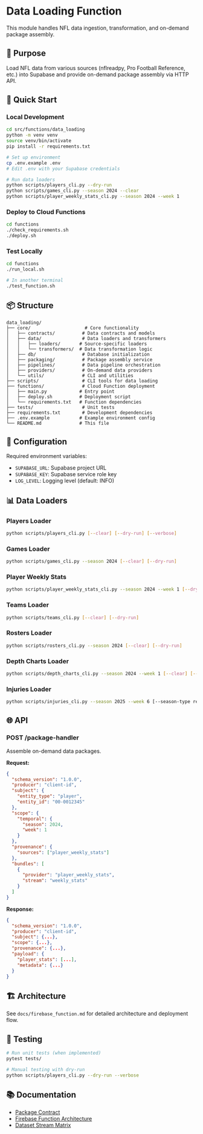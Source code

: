 # Data Loading Function

This module handles NFL data ingestion, transformation, and on-demand package assembly.

## 🎯 Purpose

Load NFL data from various sources (nflreadpy, Pro Football Reference, etc.) into Supabase and provide on-demand package assembly via HTTP API.

## 🚀 Quick Start

### Local Development

```bash
cd src/functions/data_loading
python -m venv venv
source venv/bin/activate
pip install -r requirements.txt

# Set up environment
cp .env.example .env
# Edit .env with your Supabase credentials

# Run data loaders
python scripts/players_cli.py --dry-run
python scripts/games_cli.py --season 2024 --clear
python scripts/player_weekly_stats_cli.py --season 2024 --week 1
```

### Deploy to Cloud Functions

```bash
cd functions
./check_requirements.sh
./deploy.sh
```

### Test Locally

```bash
cd functions
./run_local.sh

# In another terminal
./test_function.sh
```

## 📦 Structure

```
data_loading/
├── core/                    # Core functionality
│   ├── contracts/          # Data contracts and models
│   ├── data/               # Data loaders and transformers
│   │   ├── loaders/       # Source-specific loaders
│   │   └── transformers/  # Data transformation logic
│   ├── db/                 # Database initialization
│   ├── packaging/          # Package assembly service
│   ├── pipelines/          # Data pipeline orchestration
│   ├── providers/          # On-demand data providers
│   └── utils/              # CLI and utilities
├── scripts/                # CLI tools for data loading
├── functions/              # Cloud Function deployment
│   ├── main.py            # Entry point
│   ├── deploy.sh          # Deployment script
│   └── requirements.txt   # Function dependencies
├── tests/                  # Unit tests
├── requirements.txt        # Development dependencies
├── .env.example           # Example environment config
└── README.md              # This file
```

## 🔧 Configuration

Required environment variables:
- `SUPABASE_URL`: Supabase project URL
- `SUPABASE_KEY`: Supabase service role key
- `LOG_LEVEL`: Logging level (default: INFO)

## 📊 Data Loaders

### Players Loader
```bash
python scripts/players_cli.py [--clear] [--dry-run] [--verbose]
```

### Games Loader
```bash
python scripts/games_cli.py --season 2024 [--clear] [--dry-run]
```

### Player Weekly Stats
```bash
python scripts/player_weekly_stats_cli.py --season 2024 --week 1 [--dry-run]
```

### Teams Loader
```bash
python scripts/teams_cli.py [--clear] [--dry-run]
```

### Rosters Loader
```bash
python scripts/rosters_cli.py --season 2024 [--clear] [--dry-run]
```

### Depth Charts Loader
```bash
python scripts/depth_charts_cli.py --season 2024 --week 1 [--clear] [--dry-run]
```

### Injuries Loader
```bash
python scripts/injuries_cli.py --season 2025 --week 6 [--season-type reg] [--dry-run]
```

## 🌐 API

### POST /package-handler

Assemble on-demand data packages.

**Request:**
```json
{
  "schema_version": "1.0.0",
  "producer": "client-id",
  "subject": {
    "entity_type": "player",
    "entity_id": "00-0012345"
  },
  "scope": {
    "temporal": {
      "season": 2024,
      "week": 1
    }
  },
  "provenance": {
    "sources": ["player_weekly_stats"]
  },
  "bundles": [
    {
      "provider": "player_weekly_stats",
      "stream": "weekly_stats"
    }
  ]
}
```

**Response:**
```json
{
  "schema_version": "1.0.0",
  "producer": "client-id",
  "subject": {...},
  "scope": {...},
  "provenance": {...},
  "payload": {
    "player_stats": [...],
    "metadata": {...}
  }
}
```

## 🏗️ Architecture

See `docs/firebase_function.md` for detailed architecture and deployment flow.

## 🧪 Testing

```bash
# Run unit tests (when implemented)
pytest tests/

# Manual testing with dry-run
python scripts/players_cli.py --dry-run --verbose
```

## 📚 Documentation

- [Package Contract](../../../docs/package_contract.md)
- [Firebase Function Architecture](../../../docs/firebase_function.md)
- [Dataset Stream Matrix](../../../docs/dataset_stream_matrix.svg)
